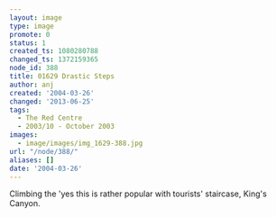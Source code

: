```yaml
---
layout: image
type: image
promote: 0
status: 1
created_ts: 1080280788
changed_ts: 1372159365
node_id: 388
title: 01629 Drastic Steps
author: anj
created: '2004-03-26'
changed: '2013-06-25'
tags:
  - The Red Centre
  - 2003/10 - October 2003
images:
  - image/images/img_1629-388.jpg
url: "/node/388/"
aliases: []
date: '2004-03-26'
---
```

Climbing the 'yes this is rather popular with tourists' staircase, King's Canyon.
